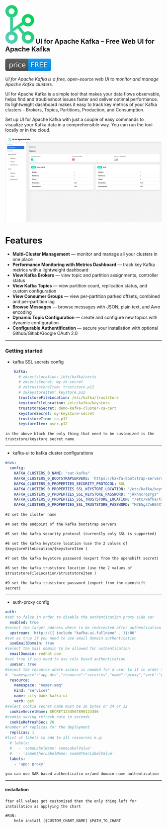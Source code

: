 ![UI for Apache Kafka logo](images/kafka-ui-logo.png) UI for Apache Kafka – Free Web UI for Apache Kafka &nbsp; 
------------------

![UI for Apache Kafka Price Free](images/free-open-source.svg)

<em>UI for Apache Kafka is a free, open-source web UI to monitor and manage Apache Kafka clusters. </em> 

UI for Apache Kafka is a simple tool that makes your data flows observable, helps find and troubleshoot issues faster and deliver optimal performance. Its lightweight dashboard makes it easy to track key metrics of your Kafka clusters - Brokers, Topics, Partitions, Production, and Consumption. 

Set up UI for Apache Kafka with just a couple of easy commands to visualize your Kafka data in a comprehensible way. You can run the tool locally or in the cloud. 

![UI for Apache Kafka interface dashboard screenshot](images/apache-kafka-ui-interface-dashboard.png)


# Features
* **Multi-Cluster Management** — monitor and manage all your clusters in one place
* **Performance Monitoring with Metrics Dashboard** —  track key Kafka metrics with a lightweight dashboard
* **View Kafka Brokers** — view topic and partition assignments, controller status
* **View Kafka Topics** — view partition count, replication status, and custom configuration
* **View Consumer Groups** — view per-partition parked offsets, combined and per-partition lag
* **Browse Messages** — browse messages with JSON, plain text, and Avro encoding
* **Dynamic Topic Configuration** — create and configure new topics with dynamic configuration
* **Configurable Authentification** — secure your installation with optional Github/Gitlab/Google OAuth 2.0
---
### Getting started
* kafka SSL secrets config

```yaml
    kafka:
      # zkcertsLocation: /etc/kafka/certs
      # zkcertsSecret: my-zk-secret
      # zktruststoreItem: truststore.p12
      # zkkeystoreItem: keystore.p12
      truststoreFileLocation: /etc/kafka/truststore
      keystoreFileLocation: /etc/kafka/keystore
      truststoreSecret: demo-kafka-cluster-ca-cert
      keystoreSecret: my-keystore-secret
      truststoreItem: ca.p12
      keystoreItem: user.p12
```
`in the above block the only thing that need to be customized is the truststore/keystore secret name`

---

* kafka-ui to kafka cluster configurations
```yaml
envs:
  config: 
    KAFKA_CLUSTERS_0_NAME: "sut-kafka"
    KAFKA_CLUSTERS_0_BOOTSTRAPSERVERS: 'https://kakfa-bootstrap-servers:1234'
    KAFKA_CLUSTERS_0_PROPERTIES_SECURITY_PROTOCOL: SSL
    KAFKA_CLUSTERS_0_PROPERTIES_SSL_KEYSTORE_LOCATION: "/etc/kafka/keystore/user.p12"
    KAFKA_CLUSTERS_0_PROPERTIES_SSL_KEYSTORE_PASSWORD: "jAkhncrqsrgs"
    KAFKA_CLUSTERS_0_PROPERTIES_SSL_TRUSTSTORE_LOCATION: "/etc/kafka/truststore/ca.p12"
    KAFKA_CLUSTERS_0_PROPERTIES_SSL_TRUSTSTORE_PASSWORD: "M7E5g37nB04X"
```

`#3 set the cluster name `

`#4 set the endpoint of the kafka bootstrap servers `

`#5 set the kafka security protocol (currently only SSL is supported) `

`#6 set the kafka keystore location (use the 2 values of $keystoreFileLocation/$keystoreItem )`

`#7 set the kafka keystore password (export from the openshift secret) `

`#8 set the kafka truststore location (use the 2 values of $truststoreFileLocation/$truststoreItem )`

`#9 set the kafka truststore password (export from the openshift secret) `

---

* auth-proxy config

```yaml
auth:
#set to false in order to disable the authentication proxy side car
  enabled: true
#select the target address where to be redirected after authentication must contain protocol name (http/https) in case its not a domain name it ust include port number
  upstream: 'http://{{ include "kafka-ui.fullname" . }}:80'
#set as true if you need to use email domain authentication
  useEmailDomain: true
#select the mail domain to be allowed for authentication
  emailDomain: redhat.com
#set true if you need to use role based authentication
  useSar: true
#select the resource where access is needed for a user to it in order to be able to bypass the proxy
#  "namespace":"app-dev","resource":"services","name":"proxy","verb":"get"}
  resource:
    namespace: "nemer-amq"
    kind: "services"
    name: city-bank-kafka-ui
    verb: get
#select cookie secret name must be 16 bytes or 24 or 32
  cookieSecretName: SECRET1234567890123456
#cookie saving refresh rate in seconds
  cookieRefreshSec: 20
#number of replicas for the deployment
  replicas: 1
#list of labels to add to all resources e.g:
  # labels:
  #   - 'someLabelName: someLabelValue'
  #   - 'someOtherLabelName: someOtherLabelValue'
  labels:
    - 'app: proxy'
```

`you can use SAR based authenticatio or/and domain-name authentication`

---
#### installation
`fter all values got customized then the only thing left for installation as applying the chart`

    #RUN:
    	helm install [$CUSTOM_CHART_NAME] $PATH_TO_CHART
